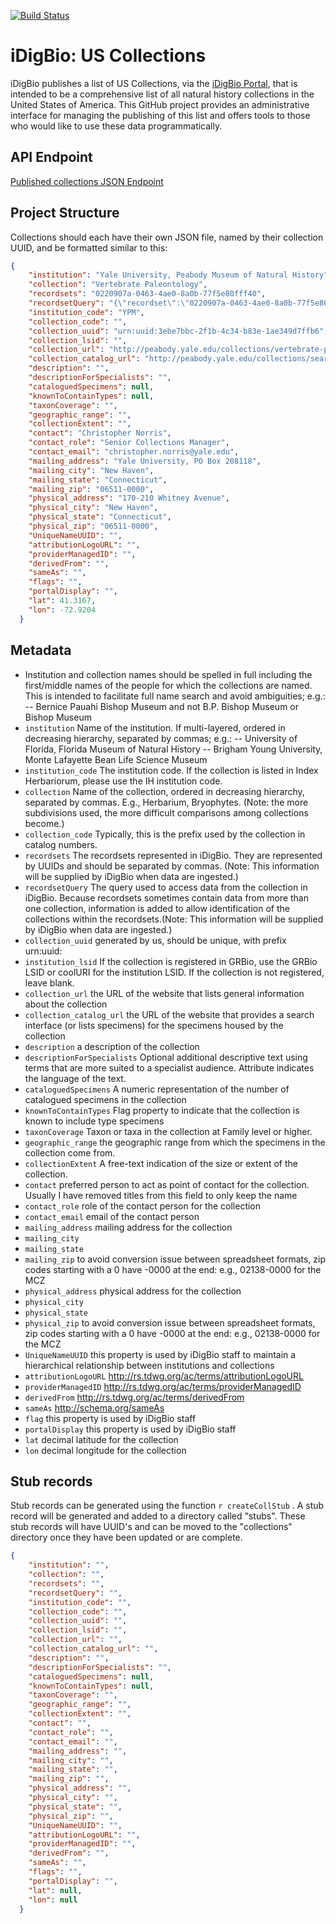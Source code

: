 [![Build Status](https://travis-ci.org/iDigBio/idb-us-collections.svg?branch=master)](https://travis-ci.org/iDigBio/idb-us-collections)

# iDigBio: US Collections 

iDigBio publishes a list of US Collections, via the [iDigBio Portal](https://www.idigbio.org/portal/collections), that is intended to be a comprehensive list of all natural history collections in the United States of America. This GitHub project provides an administrative interface for managing the publishing of this list and offers tools to those who would like to use these data programmatically. 

## API Endpoint

[Published collections JSON Endpoint](http://idigbio.github.io/idb-us-collections/collections.json)



## Project Structure
Collections should each have their own JSON file, named by their collection UUID, and be formatted similar to this:

```json
{
    "institution": "Yale University, Peabody Museum of Natural History",
    "collection": "Vertebrate Paleontology",
    "recordsets": "0220907a-0463-4ae0-8a0b-77f5e80fff40",
    "recordsetQuery": "{\"recordset\":\"0220907a-0463-4ae0-8a0b-77f5e80fff40\"}",
    "institution_code": "YPM",
    "collection_code": "",
    "collection_uuid": "urn:uuid:3ebe7bbc-2f1b-4c34-b83e-1ae349d7ffb6",
    "collection_lsid": "",
    "collection_url": "http://peabody.yale.edu/collections/vertebrate-paleontology",
    "collection_catalog_url": "http://peabody.yale.edu/collections/search-collections?vp",
    "description": "",
    "descriptionForSpecialists": "",
    "cataloguedSpecimens": null,
    "knownToContainTypes": null,
    "taxonCoverage": "",
    "geographic_range": "",
    "collectionExtent": "",
    "contact": "Christopher Norris",
    "contact_role": "Senior Collections Manager",
    "contact_email": "christopher.norris@yale.edu",
    "mailing_address": "Yale University, PO Box 208118",
    "mailing_city": "New Haven",
    "mailing_state": "Connecticut",
    "mailing_zip": "06511-0000",
    "physical_address": "170-210 Whitney Avenue",
    "physical_city": "New Haven",
    "physical_state": "Connecticut",
    "physical_zip": "06511-0000",
    "UniqueNameUUID": "",
    "attributionLogoURL": "",
    "providerManagedID": "",
    "derivedFrom": "",
    "sameAs": "",
    "flags": "",
    "portalDisplay": "",
    "lat": 41.3167,
    "lon": -72.9204
  }
```



## Metadata

- Institution and collection names should be spelled in full including the first/middle names of the people for which the collections are named. This is intended to facilitate full name search and avoid ambiguities; e.g.:
-- Bernice Pauahi Bishop Museum and not B.P. Bishop Museum or Bishop Museum
- ```institution``` Name of the institution. If multi-layered, ordered in decreasing hierarchy, separated by commas; e.g.:
-- University of Florida, Florida Museum of Natural History
-- Brigham Young University, Monte Lafayette Bean Life Science Museum
- ```institution_code``` The institution code. If the collection is listed in Index Herbariorum, please use the IH institution code.
- ```collection``` Name of the collection, ordered in decreasing hierarchy, separated by commas. E.g., Herbarium, Bryophytes. (Note: the more subdivisions used, the more difficult comparisons among collections become.)
- ```collection_code``` Typically, this is the prefix used by the collection in catalog numbers.
- ```recordsets``` The recordsets represented in iDigBio. They are represented by UUIDs and should be separated by commas.  (Note: This information will be supplied by iDigBio when data are ingested.)
- ```recordsetQuery``` The query used to access data from the collection in iDigBio. Because recordsets sometimes contain data from more than one collection, information is added to allow identification of the collections within the recordsets.(Note: This information will be supplied by iDigBio when data are ingested.)
- ```collection_uuid``` generated by us, should be unique, with prefix urn:uuid:
- ```institution_lsid``` If the collection is registered in GRBio, use the GRBio LSID or coolURI for the institution LSID. If the collection is not registered, leave blank.
- ```collection_url``` the URL of the website that lists general information about the collection
- ```collection_catalog_url``` the URL of the website that provides a search interface (or lists specimens) for the specimens housed by the collection
- ```description``` a description of the collection
- ```descriptionForSpecialists``` Optional additional descriptive text using terms that are more suited to a specialist audience. Attribute indicates the language of the text.
- ```cataloguedSpecimens``` A numeric representation of the number of catalogued specimens in the collection
- ```knownToContainTypes``` Flag property to indicate that the collection is known to include type specimens
- ```taxonCoverage``` Taxon or taxa in the collection at Family level or higher.
- ```geographic_range``` the geographic range from which the specimens in the collection come from.
- ```collectionExtent``` A free-text indication of the size or extent of the collection.
- ```contact``` preferred person to act as point of contact for the collection. Usually I have removed titles from this field to only keep the name
- ```contact_role``` role of the contact person for the collection
- ```contact_email``` email of the contact person
- ```mailing_address``` mailing address for the collection
- ```mailing_city```
- ```mailing_state```
- ```mailing_zip``` to avoid conversion issue between spreadsheet formats, zip codes starting with a 0 have -0000 at the end: e.g., 02138-0000 for the MCZ
- ```physical_address``` physical address for the collection
- ```physical_city```
- ```physical_state```
- ```physical_zip``` to avoid conversion issue between spreadsheet formats, zip codes starting with a 0 have -0000 at the end: e.g., 02138-0000 for the MCZ
- ```UniqueNameUUID``` this property is used by iDigBio staff to maintain a hierarchical relationship between institutions and collections
- ```attributionLogoURL``` http://rs.tdwg.org/ac/terms/attributionLogoURL
- ```providerManagedID```  http://rs.tdwg.org/ac/terms/providerManagedID
- ```derivedFrom``` http://rs.tdwg.org/ac/terms/derivedFrom
- ```sameAs``` http://schema.org/sameAs
- ```flag``` this property is used by iDigBio staff
- ```portalDisplay``` this property is used by iDigBio staff
- ```lat``` decimal latitude for the collection
- ```lon```  decimal longitude for the collection


## Stub records

Stub records can be generated using the function ```r createCollStub``` . A stub record will be generated and added to a directory called "stubs". These stub records will have UUID's and can be moved to the "collections" directory once they have been updated or are complete.

```json
{
    "institution": "",
    "collection": "",
    "recordsets": "",
    "recordsetQuery": "",
    "institution_code": "",
    "collection_code": "",
    "collection_uuid": "",
    "collection_lsid": "",
    "collection_url": "",
    "collection_catalog_url": "",
    "description": "",
    "descriptionForSpecialists": "",
    "cataloguedSpecimens": null,
    "knownToContainTypes": null,
    "taxonCoverage": "",
    "geographic_range": "",
    "collectionExtent": "",
    "contact": "",
    "contact_role": "",
    "contact_email": "",
    "mailing_address": "",
    "mailing_city": "",
    "mailing_state": "",
    "mailing_zip": "",
    "physical_address": "",
    "physical_city": "",
    "physical_state": "",
    "physical_zip": "",
    "UniqueNameUUID": "",
    "attributionLogoURL": "",
    "providerManagedID": "",
    "derivedFrom": "",
    "sameAs": "",
    "flags": "",
    "portalDisplay": "",
    "lat": null,
    "lon": null
  } 
```
